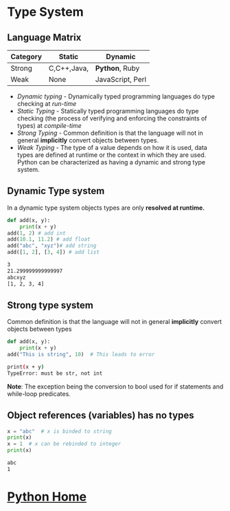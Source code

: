 # Type System
## Language Matrix
Category |Static |Dynamic
---|---|---
Strong |C,C++,Java, | **Python**, Ruby
Weak| None | JavaScript, Perl

- *Dynamic typing* - Dynamically typed programming languages do type checking at *run-time*
- *Static Typing* - Statically typed programming languages do type checking (the process of verifying and enforcing the constraints of types) at *compile-time*
- *Strong Typing* - Common definition is that the language will not in general **implicitly** convert objects between types.
- *Weak Typing* - The type of a value depends on how it is used, data types are defined at runtime or the context in which they are used.
Python can be characterized as having a dynamic and strong type system.
## Dynamic Type system
In a dynamic type system objects types are only **resolved at runtime.**
```python
def add(x, y):
    print(x + y)
add(1, 2) # add int
add(10.1, 11.2) # add float
add("abc", "xyz")# add string
add([1, 2], [3, 4]) # add list
```
```bash
3
21.299999999999997
abcxyz
[1, 2, 3, 4]
```
## Strong type system
Common definition is that the language will not in general **implicitly** convert objects between types
```python
def add(x, y):
    print(x + y)
add("This is string", 10)  # This leads to error     
```
```bash
print(x + y)
TypeError: must be str, not int
```
**Note**: The exception being the conversion to bool used for if statements and while-loop predicates.

## Object references (variables) has no types
```python
x = "abc"  # x is binded to string
print(x)
x = 1  # x can be rebinded to integer
print(x)
```
```bash
abc
1
```
# [Python Home](index.html#Type-System)
